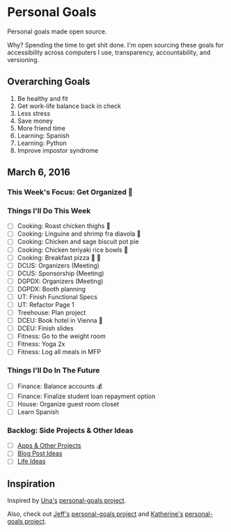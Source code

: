 
# Personal Goals

Personal goals made open source.

Why? Spending the time to get shit done. I'm open sourcing these goals for accessibility across computers I use, transparency, accountability, and versioning.

## Overarching Goals

1. Be healthy and fit 
1. Get work-life balance back in check
1. Less stress
1. Save money
1. More friend time
1. Learning: Spanish 
2. Learning: Python 
3. Improve impostor syndrome

## March 6, 2016

### This Week's Focus: Get Organized :calendar:

### Things I'll Do This Week

- [ ] Cooking: Roast chicken thighs :chicken:
- [ ] Cooking: Linguine and shrimp fra diavola :spaghetti: 
- [ ] Cooking: Chicken and sage biscuit pot pie 
- [ ] Cooking: Chicken teriyaki rice bowls :rice:
- [ ] Cooking: Breakfast pizza :pizza: :egg:
- [ ] DCUS: Organizers (Meeting)
- [ ] DCUS: Sponsorship (Meeting)
- [ ] DGPDX: Organizers (Meeting) 
- [ ] DGPDX: Booth planning 
- [ ] UT: Finish Functional Specs 
- [ ] UT: Refactor Page 1 
- [ ] Treehouse: Plan project
- [ ] DCEU: Book hotel in Vienna :hotel:
- [ ] DCEU: Finish slides
- [ ] Fitness: Go to the weight room 
- [ ] Fitness: Yoga 2x 
- [ ] Fitness: Log all meals in MFP

### Things I'll Do In The Future

- [ ] Finance: Balance accounts :moneybag: 
- [ ] Finance: Finalize student loan repayment option
- [ ] House: Organize guest room closet
- [ ] Learn Spanish 

### Backlog: Side Projects & Other Ideas

- [ ] [Apps & Other Projects](ideas/app-ideas.md)
- [ ] [Blog Post Ideas](ideas/blog-ideas.md)
- [ ] [Life Ideas](ideas/life-ideas.md)

## Inspiration

Inspired by [Una's](https://github.com/una) [personal-goals project](https://github.com/una/personal-goals).

Also, check out [Jeff's](https://github.com/jefftriplett) [personal-goals project](https://github.com/jefftriplett/personal-goals) and [Katherine's](https://github.com/KatherineMichel) [personal-goals project](https://github.com/KatherineMichel/personal-goals).
